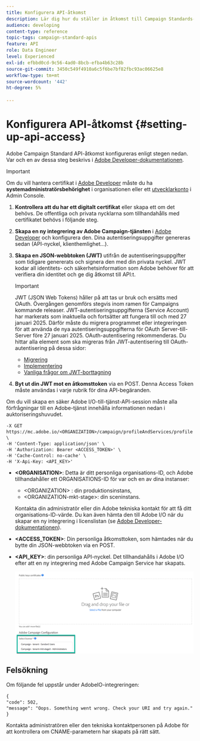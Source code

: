 ```yaml
---
title: Konfigurera API-åtkomst
description: Lär dig hur du ställer in åtkomst till Campaign Standards-API:er.
audience: developing
content-type: reference
topic-tags: campaign-standard-apis
feature: API
role: Data Engineer
level: Experienced
exl-id: efbbd0cd-9c56-4ad0-8bcb-efba4b63c28b
source-git-commit: 3450c549f4910a6c5f6be7bf82fbc93ac06625e8
workflow-type: tm+mt
source-wordcount: '442'
ht-degree: 5%

---
```


# Konfigurera API-åtkomst {#setting-up-api-access}

Adobe Campaign Standard API-åtkomst konfigureras enligt stegen nedan. Var och en av dessa steg beskrivs i [Adobe Developer-dokumentationen](https://developer.adobe.com/developer-console/docs/guides/#!AdobeDocs/adobeio-auth/master/AuthenticationOverview/ServiceAccountIntegration.md).

>[!IMPORTANT]
>
>Om du vill hantera certifikat i [Adobe Developer](https://developer.adobe.com/) måste du ha **systemadministratörsbehörighet** i organisationen eller ett [utvecklarkonto](https://helpx.adobe.com/se/enterprise/using/manage-developers.html) i Admin Console.

1. **Kontrollera att du har ett digitalt certifikat** eller skapa ett om det behövs. De offentliga och privata nycklarna som tillhandahålls med certifikatet behövs i följande steg.
1. **Skapa en ny integrering av Adobe Campaign-tjänsten** i [Adobe Developer](https://developer.adobe.com/) och konfigurera den. Dina autentiseringsuppgifter genereras sedan (API-nyckel, klienthemlighet...).
1. **Skapa en JSON-webbtoken (JWT)** utifrån de autentiseringsuppgifter som tidigare genererats och signera den med din privata nyckel. JWT kodar all identitets- och säkerhetsinformation som Adobe behöver för att verifiera din identitet och ge dig åtkomst till API:t.

   >[!IMPORTANT]
   >
   >JWT (JSON Web Tokens) håller på att tas ur bruk och ersätts med OAuth. Övergången genomförs stegvis inom ramen för Campaigns kommande releaser. JWT-autentiseringsuppgifterna (Service Account) har markerats som inaktuella och fortsätter att fungera till och med 27 januari 2025. Därför måste du migrera programmet eller integreringen för att använda de nya autentiseringsuppgifterna för OAuth Server-till-Server före 27 januari 2025. OAuth-autentisering rekommenderas. Du hittar alla element som ska migreras från JWT-autentisering till OAuth-autentisering på dessa sidor:
   >* [Migrering](https://developer.adobe.com/developer-console/docs/guides/authentication/ServerToServerAuthentication/migration/)
   >* [Implementering](https://developer.adobe.com/developer-console/docs/guides/authentication/ServerToServerAuthentication/implementation/)
   >* [Vanliga frågor om JWT-borttagning](https://developer.adobe.com/developer-console/docs/guides/authentication/ServerToServerAuthentication/faqs/)

1. **Byt ut din JWT mot en åtkomsttoken** via en POST. Denna Access Token måste användas i varje rubrik för dina API-begäranden.

Om du vill skapa en säker Adobe I/O-till-tjänst-API-session måste alla förfrågningar till en Adobe-tjänst innehålla informationen nedan i auktoriseringshuvudet.

```
-X GET https://mc.adobe.io/<ORGANIZATION>/campaign/profileAndServices/profile \
-H 'Content-Type: application/json' \
-H 'Authorization: Bearer <ACCESS_TOKEN>' \
-H 'Cache-Control: no-cache' \
-H 'X-Api-Key: <API_KEY>'
```

* **&lt;ORGANISATION>**: Detta är ditt personliga organisations-ID, och Adobe tillhandahåller ett ORGANISATIONS-ID för var och en av dina instanser:

   * &lt;ORGANIZATION> : din produktionsinstans,
   * &lt;ORGANIZATION-mkt-stage>: din sceninstans.

  Kontakta din administratör eller din Adobe tekniska kontakt för att få ditt organisations-ID-värde. Du kan även hämta den till Adobe I/O när du skapar en ny integrering i licenslistan (se <a href="https://developer.adobe.com/developer-console/docs/guides/authentication/">Adobe Developer-dokumentationen</a>).

* **&lt;ACCESS_TOKEN>**: Din personliga åtkomsttoken, som hämtades när du bytte din JSON-webbtoken via en POST.

* **&lt;API_KEY>**: din personliga API-nyckel. Det tillhandahålls i Adobe I/O efter att en ny integrering med Adobe Campaign Service har skapats.

  ![Alt-text](assets/tenant.png)

## Felsökning

Om följande fel uppstår under AdobeIO-integreringen:

```
{ 
"code": 502, 
"message": "Oops. Something went wrong. Check your URI and try again." 
}
```


Kontakta administratören eller den tekniska kontaktpersonen på Adobe för att kontrollera om CNAME-parametern har skapats på rätt sätt.
